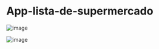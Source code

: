 # App-lista-de-supermercado


![image](https://user-images.githubusercontent.com/77027551/215546827-a1bb1882-51d2-433e-bc4a-5c19920ab2e3.png)

![image](https://user-images.githubusercontent.com/77027551/215547112-76b64c37-0ab6-4a42-97c9-e38d943abf7f.png)

